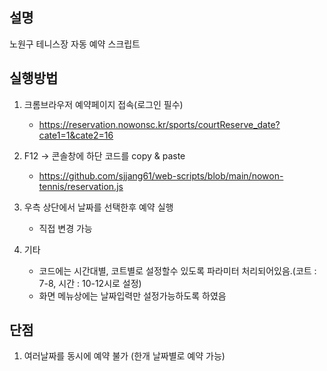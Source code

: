 ## 설명
노원구 테니스장 자동 예약 스크립트 

## 실행방법
1. 크롬브라우저 예약페이지 접속(로그인 필수)
   - https://reservation.nowonsc.kr/sports/courtReserve_date?cate1=1&cate2=16
    
2. F12 -> 콘솔창에 하단 코드를 copy & paste
   - https://github.com/sjjang61/web-scripts/blob/main/nowon-tennis/reservation.js

3. 우측 상단에서 날짜를 선택한후 예약 실행 
   - 직접 변경 가능 

4. 기타
   - 코드에는 시간대별, 코트별로 설정할수 있도록 파라미터 처리되어있음.(코트 : 7-8, 시간 : 10-12시로 설정)
   - 화면 메뉴상에는 날짜입력만 설정가능하도록 하였음

## 단점
1. 여러날짜를 동시에 예약 불가 (한개 날짜별로 예약 가능)

